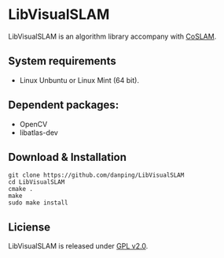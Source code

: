 LibVisualSLAM
=============
LibVisualSLAM is an algorithm library accompany with [CoSLAM](https://github.com/danping/CoSLAM).

System requirements
-------------

* Linux Unbuntu or Linux Mint (64 bit). 

Dependent packages:
-------------
* OpenCV
* libatlas-dev


Download & Installation
-------------

    git clone https://github.com/danping/LibVisualSLAM
    cd LibVisualSLAM
    cmake .
    make
    sudo make install
    
    
Liciense
-------------
LibVisualSLAM is released under [GPL v2.0](http://www.gnu.org/licenses/gpl-2.0.html).
